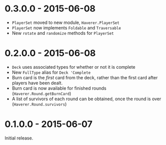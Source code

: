 # 0.3.0.0 - 2015-06-08

* `PlayerSet` moved to new module, `Haverer.PlayerSet`
* `PlayerSet` now implements `Foldable` and `Traversable`
* New `rotate` and `randomize` methods for `PlayerSet`

# 0.2.0.0 - 2015-06-08

* `Deck` uses associated types for whether or not it is complete
* New `FullType` alias for `Deck 'Complete`
* Burn card is the *first* card from the deck, rather than the first card
  after players have been dealt.
* Burn card is now available for finished rounds (`Haverer.Round.getBurnCard`)
* A list of survivors of each round can be obtained, once the round is over
  (`Haverer.Round.survivors`)

# 0.1.0.0 - 2015-06-07

Initial release.
